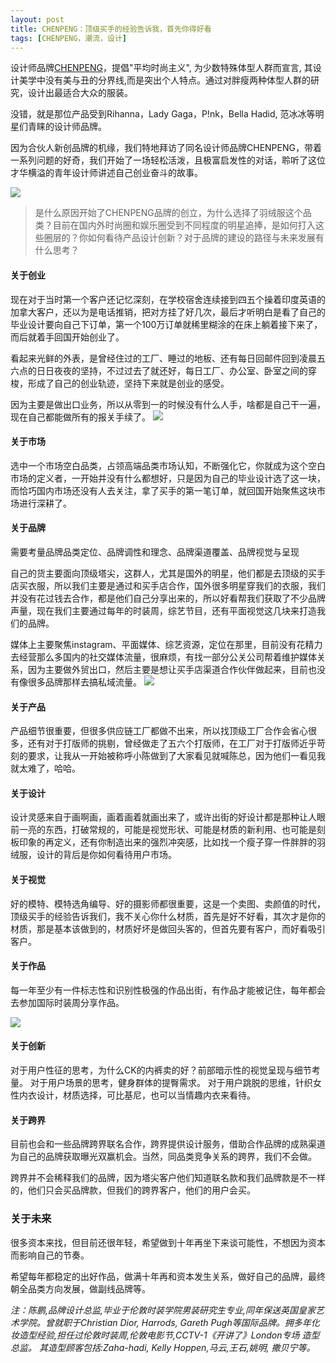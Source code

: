 ```yaml
---
layout: post
title: CHENPENG：顶级买手的经验告诉我，首先你得好看
tags: [CHENPENG，潮流，设计]
---
```


> 

设计师品牌[CHENPENG](http://www.chen-peng.cn/)，提倡"平均时尚主义", 为少数特殊体型人群而宣言, 其设计美学中没有美与丑的分界线,而是突出个人特点。通过对胖瘦两种体型人群的研究，设计出最适合大众的服装。

没错，就是那位产品受到Rihanna，Lady Gaga，P!nk，Bella Hadid, 范冰冰等明星们青睐的设计师品牌。

因为合伙人新创品牌的机缘，我们特地拜访了同名设计师品牌CHENPENG，带着一系列问题的好奇，我们开始了一场轻松活泼，且极富启发性的对话，聆听了这位才华横溢的青年设计师讲述自己创业奋斗的故事。

![](https://tva1.sinaimg.cn/large/007S8ZIlgy1geza7hja2dj31400u0gxx.jpg)

> 是什么原因开始了CHENPENG品牌的创立，为什么选择了羽绒服这个品类？目前在国内外时尚圈和娱乐圈受到不同程度的明星追捧，是如何打入这些圈层的？你如何看待产品设计创新？对于品牌的建设的路径与未来发展有什么思考？

#### 关于创业
现在对于当时第一个客户还记忆深刻，在学校宿舍连续接到四五个操着印度英语的加拿大客户，还以为是电话推销，把对方挂了好几次，最后才听明白是看了自己的毕业设计要向自己下订单，第一个100万订单就稀里糊涂的在床上躺着接下来了，而后就着手回国开始创业了。

看起来光鲜的外表，是曾经住过的工厂、睡过的地板、还有每日回邮件回到凌晨五六点的日日夜夜的坚持，不过过去了就还好，每日工厂、办公室、卧室之间的穿梭，形成了自己的创业轨迹，坚持下来就是创业的感受。

因为主要是做出口业务，所以从零到一的时候没有什么人手，啥都是自己干一遍，现在自己都能做所有的报关手续了。
![](https://tva1.sinaimg.cn/large/007S8ZIlgy1geza7nac91j31400u0th3.jpg)

#### 关于市场
选中一个市场空白品类，占领高端品类市场认知，不断强化它，你就成为这个空白市场的定义者，一开始并没有什么都想好，只是因为自己的毕业设计选了这一块，而恰巧国内市场还没有人去关注，拿了买手的第一笔订单，就回国开始聚焦这块市场进行深耕了。

#### 关于品牌
需要考量品牌品类定位、品牌调性和理念、品牌渠道覆盖、品牌视觉与呈现

自己的货主要面向顶级塔尖，这群人，尤其是国外的明星，他们都是去顶级的买手店买衣服，所以我们主要是通过和买手店合作，国外很多明星穿我们的衣服，我们并没有花过钱去合作，都是他们自己分享出来的，所以好看帮我们获取了不少品牌声量，现在我们主要通过每年的时装周，综艺节目，还有平面视觉这几块来打造我们的品牌。

媒体上主要聚焦instagram、平面媒体、综艺资源，定位在那里，目前没有花精力去经营那么多国内的社交媒体流量，很麻烦，有找一部分公关公司帮着维护媒体关系，因为主要做外贸出口，然后主要是想让买手店渠道合作伙伴做起来，目前也没有像很多品牌那样去搞私域流量。
![](https://tva1.sinaimg.cn/large/007S8ZIlgy1geza7lb0a4j30u0140n61.jpg)

#### 关于产品
产品细节很重要，但很多供应链工厂都做不出来，所以找顶级工厂合作会省心很多，还有对于打版师的挑剔，曾经做走了五六个打版师，在工厂对于打版师近乎苛刻的要求，让我从一开始被称呼小陈做到了大家看见就喊陈总，因为他们一看见我就太难了，哈哈。

#### 关于设计
设计灵感来自于画啊画，画着画着就画出来了，或许出街的好设计都是那种让人眼前一亮的东西，打破常规的，可能是视觉形状、可能是材质的新利用、也可能是刻板印象的再定义，还有你制造出来的强烈冲突感，比如找一个瘦子穿一件胖胖的羽绒服，设计的背后是你如何看待用户市场。

#### 关于视觉
好的模特、模特选角编导、好的摄影师都很重要，这是一个卖图、卖颜值的时代，顶级买手的经验告诉我们，我不关心你什么材质，首先是好不好看，其次才是你的材质，那是基本该做到的，材质好坏是做回头客的，但首先要有客户，而好看吸引客户。

#### 关于作品
每一年至少有一件标志性和识别性极强的作品出街，有作品才能被记住，每年都会去参加国际时装周分享作品。

![](https://tva1.sinaimg.cn/large/007S8ZIlgy1geza7phi7kj30u0140wn0.jpg)

#### 关于创新
对于用户性征的思考，为什么CK的内裤卖的好？前部暗示性的视觉呈现与细节考量。
对于用户场景的思考，健身群体的提臀需求。
对于用户跳脱的思维，针织女性内衣设计，材质选择，可比基尼，也可以当情趣内衣来看待。

#### 关于跨界
目前也会和一些品牌跨界联名合作，跨界提供设计服务，借助合作品牌的成熟渠道为自己的品牌获取曝光双赢机会。当然，同品类竞争关系的跨界，我们不会做。

跨界并不会稀释我们的品牌，因为塔尖客户他们知道联名款和我们品牌款是不一样的，他们只会买品牌款，但我们的跨界客户，他们的用户会买。

### 关于未来
很多资本来找，但目前还很年轻，希望做到十年再坐下来谈可能性，不想因为资本而影响自己的节奏。

希望每年都稳定的出好作品，做满十年再和资本发生关系，做好自己的品牌，最终朝全品类方向发展，做副线品牌等。



*注：​陈鹏,品牌设计总监,毕业于伦敦时装学院男装研究生专业,同年保送英国皇家艺术学院。曾就职于Christian Dior, Harrods, Gareth Pugh等国际品牌。拥多年化妆造型经验,担任过伦敦时装周,伦敦电影节,CCTV-1《开讲了》London专场 造型总监。 其造型顾客包括:Zaha-hadi, Kelly Hoppen,马云,王石,姚明, 撒贝宁等。*


